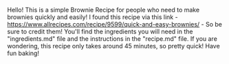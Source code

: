 Hello! This is a simple Brownie Recipe for people who need to make brownies quickly and easily!
I found this recipe via this link - https://www.allrecipes.com/recipe/9599/quick-and-easy-brownies/ - So be sure to credit them!
You'll find the ingredients you will need in the "ingredients.md" file and the instructions in the "recipe.md" file.
If you are wondering, this recipe only takes around 45 minutes, so pretty quick!
Have fun baking!